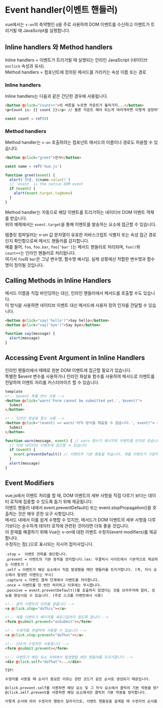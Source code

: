 # Event handler(이벤트 핸들러)

vue에서는 `v-on`의 축약형인 `@`을 주로 사용하여 DOM 이벤트를 수신하고 이벤트가 트리거될 때 JavaScript를 실행합니다.

## Inline handlers 와 Method handlers

Inline handlers = 이벤트가 트리거될 때 실행되는 인라인 JavaScript (네이티브 `onclick` 속성과 유사).<br>
Method handlers = 컴포넌트에 정의된 메서드를 가리키는 속성 이름 또는 경로

### Inline handlers
Inline handlers는 다음과 같은 간단한 경우에 사용됩니다.

```html
<button @click="count++">이 버튼을 누르면 카운트가 올라가지...</button>
<p>Count is: {{ count }}</p> // 물론 카운트 해야 되는게 여러개라면 이렇게 설정하면 안 됩니다.(하나 누르면 다 올라가기 때문). 
```
```js
const count = ref(0)
```

### Method handlers
Method handler는 `v-on` 호출하려는 컴포넌트 메서드의 이름이나 경로도 허용할 수 있습니다.
```html
<button @click="greet">인사</button>
```
```js
const name = ref('Vue.js')

function greet(event) {
  alert(`안녕, ${name.value}!`)
  // `event` is the native DOM event
  if (event) {
    alert(event.target.tagName)
  }
}
```

Method handler는 자동으로 해당 이벤트를 트리거하는 네이티브 DOM 이벤트 객체를 받습니다.<br>
위의 예제에서는 `event.target`을 통해 이벤트를 발송하는 요소에 접근할 수 있습니다.

템플릿 컴파일러는 v-on 값 문자열이 유효한 자바스크립트 식별자 또는 속성 접근 경로인지 확인함으로써 메서드 핸들러를 감지합니다.<br>
예를 들어, `foo`, `foo.bar`, `foo['bar']`는 메서드 핸들러로 처리되며, `foo()`와 `count++`는 인라인 핸들러로 처리됩니다.<br>
여기서 `foo`와 `bar`은 그냥 변수명, 함수명 예시임. 실제 상황에선 적합한 변수명과 함수명이 정의될 것입니다.

## Calling Methods in Inline Handlers​

메서드 이름을 직접 바인딩하는 대신, 인라인 핸들러에서 메서드를 호출할 수도 있습니다.<br>
이 방식을 사용하면 네이티브 이벤트 대신 메서드에 사용자 정의 인자를 전달할 수 있습니다.

```html
<button @click="say('hello')">Say hello</button>
<button @click="say('bye')">Say bye</button>
```
```js
function say(message) {
  alert(message)
}
```

## Accessing Event Argument in Inline Handlers

인라인 핸들러에서 때때로 원본 DOM 이벤트에 접근할 필요가 있습니다.<br>
특별한 $event 변수를 사용하거나 인라인 화살표 함수를 사용하여 메서드로 이벤트를 전달하여 이벤트 처리를 커스터마이즈 할 수 있습니다.

```html
template
<!-- $event 특별 변수 사용 -->
<button @click="warn('Form cannot be submitted yet.', $event)">
  Submit
</button>

<!-- 인라인 화살표 함수 사용 -->
<button @click="(event) => warn('아직 양식을 제출할 수 없습니다.', event)"> <!-- 버튼 클릭 시 이 함수는 경고 메시지를 보여줍니다. -->
  Submit
</button>
```
```js
function warn(message, event) { // warn 함수가 메시지와 이벤트를 인자로 받습니다.
  // 이제 네이티브 이벤트에 접근할 수 있습니다
  if (event) {
    event.preventDefault() // 이벤트의 기본 행동을 막습니다. 제출 이벤트가 기본적으로 페이지를 새로고침하는 것을 방지합니다.
  }
  alert(message)
}
```

## Event Modifiers

vue.js에서 이벤트 처리를 할 때, DOM 이벤트의 세부 사항을 직접 다루기 보다는 데이터 로직에 집중할 수 있도록 돕기 위해 제공됩니다.<br>
이벤트 핸들러 내에서 event.preventDefault() 또는 event.stopPropagation()을 호출하는 것은 매우 흔한 요구 사항입니다.<br>
메서드 내에서 이를 쉽게 수행할 수 있지만, 메서드가 DOM 이벤트의 세부 사항을 다루기보다는 순수하게 데이터 로직에 관련된 것이라면 더욱 좋을 것입니다.<br>
이 문제를 해결하기 위해 Vue는 v-on에 대한 이벤트 수정자(event modifiers)를 제공합니다.<br>
수정자는 점(.)으로 표시되는 지시어 접미사입니다.

```
.stop =  이벤트 전파를 중단합니다.
.prevent = 이벤트의 기본 동작을 방지합니다.(ex: 우클릭시 사이트에서 기본적으로 제공하는 이벤트가 )
.self = 이벤트가 해당 요소에서 직접 발생했을 때만 핸들러를 트리거합니다. (즉, 자식 요소에서 발생한 이벤트는 무시)
.capture = 이벤트 캡쳐 단계에서 이벤트를 처리합니다.
.once = 이벤트를 한 번만 처리하고 이후에는 무시합니다.
.passive = event.preventDefault()를 호출하지 않겠다는 것을 브라우저에 알려, 성능을 향상시킬 수 있습니다. (주로 스크롤 이벤트에서 사용)
```

```html
<!-- 클릭 이벤트의 전파를 멈춥니다 -->
<a @click.stop="doThis"></a>

<!-- 제출 이벤트가 페이지를 새로고침하지 않도록 합니다 -->
<form @submit.prevent="onSubmit"></form>

<!-- 수정자를 연결하여 사용할 수 있습니다 -->
<a @click.stop.prevent="doThat"></a>

<!-- 단순히 수정자만 사용합니다 -->
<form @submit.prevent></form>

<!-- 이벤트가 해당 요소 자체에서 발생했을 때만 핸들러를 트리거합니다 -->
<div @click.self="doThat">...</div>
```
```html
TIP!

수정자를 사용할 때 순서가 중요한 이유는 관련 코드가 같은 순서로 생성되기 때문입니다.

@click.prevent.self를 사용하면 해당 요소 및 그 자식 요소에서 클릭의 기본 작동을 방지합니다.
@click.self.prevent를 사용하면 해당 요소에서만 클릭의 기본 작동을 방지합니다.

이렇게 순서에 따라 수정자의 행동이 달라지므로, 이벤트 핸들링을 설계할 때 수정자의 순서를 신중하게 고려해야 합니다
